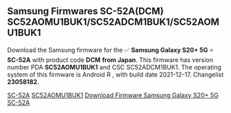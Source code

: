 <h2>Samsung Firmwares SC-52A(DCM) SC52AOMU1BUK1/SC52ADCM1BUK1/SC52AOMU1BUK1</h2>
Download the Samsung firmware for the ✅ <strong>Samsung Galaxy S20+ 5G </strong> ⭐ <strong>SC-52A</strong> with product code <strong>DCM</strong> <strong> from Japan</strong>. This firmware has version number PDA <strong>SC52AOMU1BUK1</strong> and CSC SC52ADCM1BUK1. The operating system of this firmware is Android R , with build date 2021-12-17. Changelist <strong>23058182</strong>.


[SC-52A](https://samfirm.shop/samsung/model/SC-52A)
[SC52AOMU1BUK1](https://samfirm.shop/samsung/pda/SC52AOMU1BUK1)
[Download Firmware Samsung Galaxy S20+ 5G SC-52A](https://samfirm.shop/samsung/firmware/483317)
